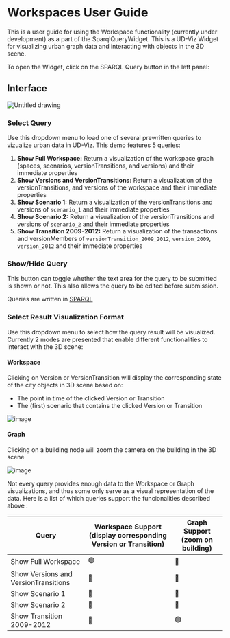 # Workspaces User Guide
This is a user guide for using the Workspace functionality (currently under development) as a part of the SparqlQueryWidget. This is a UD-Viz Widget for visualizing urban graph data and interacting with objects in the 3D scene.

To open the Widget, click on the SPARQL Query button in the left panel:

## Interface

![Untitled drawing](https://user-images.githubusercontent.com/23373264/193422973-43391ead-2bf9-4113-9e92-216a5426f60e.png)

### Select Query
Use this dropdown menu to load one of several prewritten queries to vizualize urban data in UD-Viz. This demo features 5 queries:
1. **Show Full Workspace:** Return a visualization of the workspace graph (spaces, scenarios, versionTransitions, and versions) and their immediate properties 
2. **Show Versions and VersionTransitions:** Return a visualization of the versionTransitions, and versions of the workspace and their immediate properties
3. **Show Scenario 1:** Return a visualization of the versionTransitions and versions of `scenario_1` and their immediate properties
4. **Show Scenario 2:** Return a visualization of the versionTransitions and versions of `scenario_2` and their immediate properties
5. **Show Transition 2009-2012:** Return a visualization of the transactions and versionMembers of `versionTransition_2009_2012`, `version_2009`, `version_2012` and their immediate properties

### Show/Hide Query
This button can toggle whether the text area for the query to be submitted is shown or not. This also allows the query to be edited before submission.

Queries are written in [SPARQL](https://www.w3.org/TR/sparql11-query/)

### Select Result Visualization Format
Use this dropdown menu to select how the query result will be visualized. Currently 2 modes are presented that enable different functionalities to interact with the 3D scene:

#### Workspace
Clicking on Version or VersionTransition will display the corresponding state of the city objects in 3D scene based on:
- The point in time of the clicked Version or Transition
- The (first) scenario that contains the clicked Version or Transition

![image](https://user-images.githubusercontent.com/23373264/221207437-f8345893-7620-4ef3-8941-421f29905546.png)


#### Graph
Clicking on a building node will zoom the camera on the building in the 3D scene

![image](https://user-images.githubusercontent.com/23373264/221206638-b2d477d9-650d-47c4-be64-eb809f9538a5.png)


Not every query provides enough data to the Workspace or Graph visualizations, and thus some only serve as a visual representation of the data. Here is a list of which queries support the funcionalities described above  :

| Query                                | Workspace Support (display corresponding Version or Transition) | Graph Support (zoom on building) |
| ------------------------------------ | --------------------------------------------------------------- | -------------------------------- |
| Show Full Workspace                  | 🟢                                                               | 🔴                                |
| Show Versions and VersionTransitions | 🔴                                                               | 🔴                                |
| Show Scenario 1                      | 🔴                                                               | 🔴                                |
| Show Scenario 2                      | 🔴                                                               | 🔴                                |
| Show Transition 2009-2012            | 🔴                                                               | 🟢                                |
